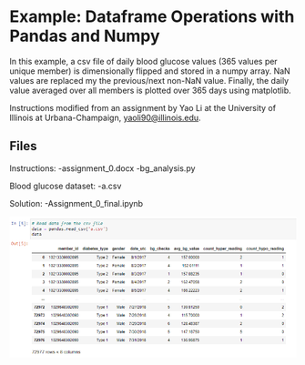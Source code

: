 # Example: Dataframe Operations with Pandas and Numpy

In this example, a csv file of daily blood glucose values (365 values per unique member) is dimensionally flipped and stored in a numpy array. NaN values are replaced my the previous/next non-NaN value. Finally, the daily value averaged over all members is plotted over 365 days using matplotlib. 

Instructions modified from an assignment by Yao Li at the University of Illinois at Urbana-Champaign, yaoli90@illinois.edu.

## Files
Instructions: 
-assignment_0.docx
-bg_analysis.py

Blood glucose dataset:
-a.csv

Solution:
-Assignment_0_final.ipynb 



![](./csv-readout.png)
